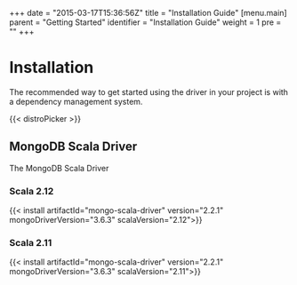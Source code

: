 +++
date = "2015-03-17T15:36:56Z"
title = "Installation Guide"
[menu.main]
  parent = "Getting Started"
  identifier = "Installation Guide"
  weight = 1
  pre = "<i class='fa'></i>"
+++

# Installation

The recommended way to get started using the driver in your project is with a dependency management system.

{{< distroPicker >}}

## MongoDB Scala Driver
The MongoDB Scala Driver

### Scala 2.12

{{< install artifactId="mongo-scala-driver" version="2.2.1" mongoDriverVersion="3.6.3" scalaVersion="2.12">}}

### Scala 2.11

{{< install artifactId="mongo-scala-driver" version="2.2.1" mongoDriverVersion="3.6.3" scalaVersion="2.11">}}
